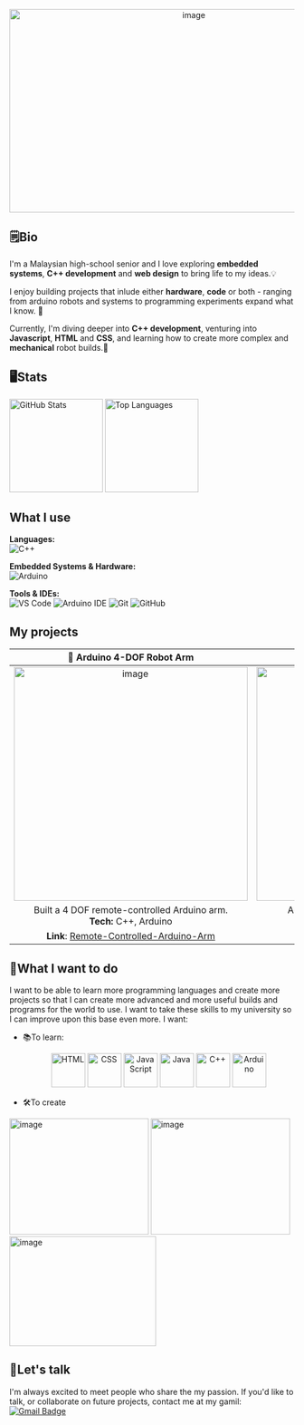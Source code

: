 
<p align="center">
  <img width="636" height="359" alt="image" src="https://github.com/user-attachments/assets/da07f3c1-9ade-46c3-af5a-2fae792477a6" />
</p>


## 🗒️Bio
I'm a Malaysian high-school senior and I love exploring **embedded systems**, **C++ development** and **web design** to bring life to my ideas.💡

I enjoy building projects that inlude either **hardware**, **code** or both - ranging from arduino robots and systems to programming experiments expand what I know. 🤩

Currently, I'm diving deeper into **C++ development**, venturing into **Javascript**, **HTML** and  **CSS**, and learning how to create more complex and **mechanical** robot builds.🤖

## 🖥️Stats
<p align="left">
  <img src="https://github-readme-stats.vercel.app/api?username=ArifNaufalMNazri&show_icons=true&theme=tokyonight" 
       alt="GitHub Stats" height="165"/>
  <img src="https://github-readme-stats.vercel.app/api/top-langs/?username=ArifNaufalMNazri&layout=compact&theme=tokyonight" 
       alt="Top Languages" height="165"/>
</p>

## What I use
**Languages:**  
![C++](https://img.shields.io/badge/C++-00599C?style=for-the-badge&logo=cplusplus&logoColor=white)

**Embedded Systems & Hardware:**  
![Arduino](https://img.shields.io/badge/Arduino-00979D?style=for-the-badge&logo=arduino&logoColor=white)

**Tools & IDEs:**  
![VS Code](https://img.shields.io/badge/VS_Code-0078D4?style=for-the-badge&logo=visualstudiocode&logoColor=white)
![Arduino IDE](https://img.shields.io/badge/Arduino_IDE-00979D?style=for-the-badge&logo=arduino&logoColor=white)
![Git](https://img.shields.io/badge/Git-F05032?style=for-the-badge&logo=git&logoColor=white)
![GitHub](https://img.shields.io/badge/GitHub-181717?style=for-the-badge&logo=github&logoColor=white)

## My projects
<div align="center">

| 🤖 Arduino 4-DOF Robot Arm | 🧱 Conveyor Belt with LEGO Technic |
|:--------------------------:|:---------------------------------:|
|<img width="413" height="413" alt="image" src="https://github.com/user-attachments/assets/955e391d-15c2-4b4b-ab5b-bf5e189fe6c5" />|<img src="https://github.com/user-attachments/assets/871afd62-4f51-478e-929f-bff55f73e893" width="413" height="413" alt="Cool GIF">|
| Built a 4 DOF remote-controlled Arduino arm. <br> **Tech:** C++, Arduino | Automated conveyor belt built with lego. <br> **Tech:** C++, Arduino |
| **Link**: [Remote-Controlled-Arduino-Arm](https://github.com/ArifNaufalMNAzri/Remote-Controlled-Arduino-Arm) | **Link**: [ConveyorBelt](https://github.com/ArifNaufalMNazri/ConveyorBelt) |

</div>

## 🥅What I want to do
I want to be able to learn more programming languages and create more projects so that I can create more advanced and more useful builds and programs for the world to use. I want to take these skills to my university so I can improve upon this base even more. I want:
- 📚To learn:
  <p align="center">
  <img src="https://cdn.jsdelivr.net/gh/devicons/devicon/icons/html5/html5-original.svg" alt="HTML" width="60" height="60"/>
  <img src="https://cdn.jsdelivr.net/gh/devicons/devicon/icons/css3/css3-original.svg" alt="CSS" width="60" height="60"/>
  <img src="https://cdn.jsdelivr.net/gh/devicons/devicon/icons/javascript/javascript-original.svg" alt="JavaScript" width="60" height="60"/>
  <img src="https://cdn.jsdelivr.net/gh/devicons/devicon/icons/java/java-original.svg" alt="Java" width="60" height="60"/>
  <img src="https://cdn.jsdelivr.net/gh/devicons/devicon/icons/cplusplus/cplusplus-original.svg" alt="C++" width="60" height="60"/>
  <img src="https://cdn.jsdelivr.net/gh/devicons/devicon/icons/arduino/arduino-original.svg" alt="Arduino" width="60" height="60"/>
</p>

- 🛠️To create 
 <p align="left">
 <img width="246" height="205" alt="image" src="https://github.com/user-attachments/assets/4380faef-8b6f-4a03-b3de-d13999a421fc" />
 <img width="246" height="205" alt="image" src="https://github.com/user-attachments/assets/f247487c-c8ea-4431-9f95-f2cb4d787d3c" />
 <img width="259" height="194" alt="image" src="https://github.com/user-attachments/assets/475fd881-412d-42f3-bb27-52aa4105491e" />

## 📱Let's talk
I'm always excited to meet people who share the my passion. If you'd like to talk, or collaborate on future projects, contact me at my gamil: 
[![Gmail Badge](https://img.shields.io/badge/Gmail-D14836?style=for-the-badge&logo=gmail&logoColor=white)](mailto:arifnaufalmnazri@gmail.com)
 
 
<!--
**ArifNaufalMNazri/ArifNaufalMNazri** is a ✨ _special_ ✨ repository because its `README.md` (this file) appears on your GitHub profile.

Here are some ideas to get you started:

- 🔭 I’m currently working on ...
- 🌱 I’m currently learning ...
- 👯 I’m looking to collaborate on ...
- 🤔 I’m looking for help with ...
- 💬 Ask me about ...
- 📫 How to reach me: ...
- 😄 Pronouns: ...
- ⚡ Fun fact: ...
-->
